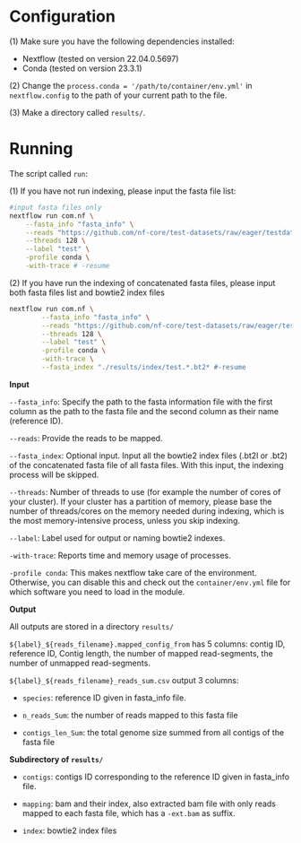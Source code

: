 # Configuration

(1) Make sure you have the following dependencies installed:
   - Nextflow (tested on version 22.04.0.5697)
   - Conda (tested on version 23.3.1)

(2) Change the `process.conda = '/path/to/container/env.yml'` in `nextflow.config` to the path of your current path to the file.

(3) Make a directory called `results/`.

# Running

The script called `run`:

(1) If you have not run indexing, please input the fasta file list:

```sh
#input fasta files only
nextflow run com.nf \
	--fasta_info "fasta_info" \
	--reads "https://github.com/nf-core/test-datasets/raw/eager/testdata/Mammoth/fastq/JK2782_TGGCCGATCAACGA_L007_R1_001.fastq.gz.tengrand.fq.gz" \
	--threads 128 \
	--label "test" \
	-profile conda \
	-with-trace # -resume
```

(2) If you have run the indexing of concatenated fasta files, please input both fasta files list and bowtie2 index files

```sh
nextflow run com.nf \
        --fasta_info "fasta_info" \
        --reads "https://github.com/nf-core/test-datasets/raw/eager/testdata/Mammoth/fastq/JK2782_TGGCCGATCAACGA_L007_R1_001.fastq.gz.tengrand.fq.gz" \
        --threads 128 \
        --label "test" \
        -profile conda \
        -with-trace \
        --fasta_index "./results/index/test.*.bt2* #-resume
```

**Input**

`--fasta_info`: Specify the path to the fasta information file with the first column as the path to the fasta file and the second column as their name (reference ID).

`--reads`: Provide the reads to be mapped.

`--fasta_index`: Optional input. Input all the bowtie2 index files (.bt2l or .bt2) of the concatenated fasta file of all fasta files. With this input, the indexing process will be skipped.

`--threads`: Number of threads to use (for example the number of cores of your cluster). If your cluster has a partition of memory, please base the number of threads/cores on the memory needed during indexing, which is the most memory-intensive process, unless you skip indexing.

`--label`: Label used for output or naming bowtie2 indexes.

`-with-trace`: Reports time and memory usage of processes.

`-profile conda`: This makes nextflow take care of the environment. Otherwise, you can disable this and check out the `container/env.yml` file for which software you need to load in the module.

**Output**

All outputs are stored in a directory `results/`

`${label}_${reads_filename}.mapped_config_from` has 5 columns:
contig ID, reference ID, Contig length, the number of mapped read-segments, the number of unmapped read-segments.

`${label}_${reads_filename}_reads_sum.csv` output 3 columns: 
- `species`: reference ID given in fasta_info file.

- `n_reads_Sum`: the number of reads mapped to this fasta file

- `contigs_len_Sum`: the total genome size summed from all contigs of the fasta file

**Subdirectory of `results/`**

- `contigs`: contigs ID corresponding to the reference ID given in fasta_info file.

- `mapping`: bam and their index, also extracted bam file with only reads mapped to each fasta file, which has a `-ext.bam` as suffix.

- `index`: bowtie2 index files
